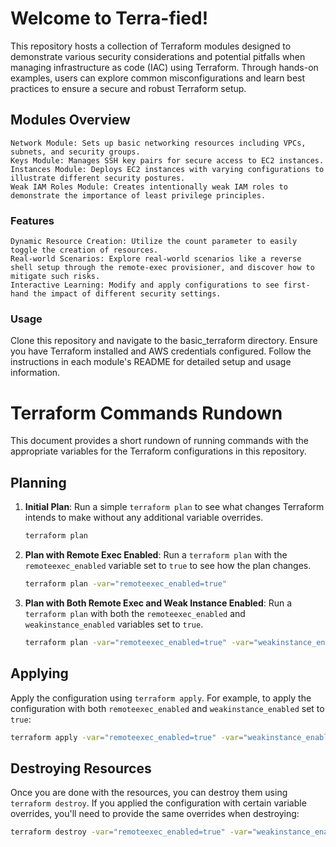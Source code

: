 # Welcome to Terra-fied!

This repository hosts a collection of Terraform modules designed to demonstrate various security considerations and potential pitfalls when managing infrastructure as code (IAC) using Terraform. Through hands-on examples, users can explore common misconfigurations and learn best practices to ensure a secure and robust Terraform setup.
## Modules Overview

    Network Module: Sets up basic networking resources including VPCs, subnets, and security groups.
    Keys Module: Manages SSH key pairs for secure access to EC2 instances.
    Instances Module: Deploys EC2 instances with varying configurations to illustrate different security postures.
    Weak IAM Roles Module: Creates intentionally weak IAM roles to demonstrate the importance of least privilege principles.

### Features

    Dynamic Resource Creation: Utilize the count parameter to easily toggle the creation of resources.
    Real-world Scenarios: Explore real-world scenarios like a reverse shell setup through the remote-exec provisioner, and discover how to mitigate such risks.
    Interactive Learning: Modify and apply configurations to see first-hand the impact of different security settings.

### Usage

Clone this repository and navigate to the basic_terraform directory. Ensure you have Terraform installed and AWS credentials configured. Follow the instructions in each module's README for detailed setup and usage information.


# Terraform Commands Rundown

This document provides a short rundown of running commands with the appropriate variables for the Terraform configurations in this repository.

## Planning

1. **Initial Plan**:
   Run a simple `terraform plan` to see what changes Terraform intends to make without any additional variable overrides.
   ```bash
   terraform plan
   ```

2. **Plan with Remote Exec Enabled**:
   Run a `terraform plan` with the `remoteexec_enabled` variable set to `true` to see how the plan changes.
   ```bash
   terraform plan -var="remoteexec_enabled=true"
   ```

3. **Plan with Both Remote Exec and Weak Instance Enabled**:
   Run a `terraform plan` with both the `remoteexec_enabled` and `weakinstance_enabled` variables set to `true`.
   ```bash
   terraform plan -var="remoteexec_enabled=true" -var="weakinstance_enabled=true"
   ```

## Applying

Apply the configuration using `terraform apply`. For example, to apply the configuration with both `remoteexec_enabled` and `weakinstance_enabled` set to `true`:
```bash
terraform apply -var="remoteexec_enabled=true" -var="weakinstance_enabled=true"
```

## Destroying Resources

Once you are done with the resources, you can destroy them using `terraform destroy`. If you applied the configuration with certain variable overrides, you'll need to provide the same overrides when destroying:
```bash
terraform destroy -var="remoteexec_enabled=true" -var="weakinstance_enabled=true"
```